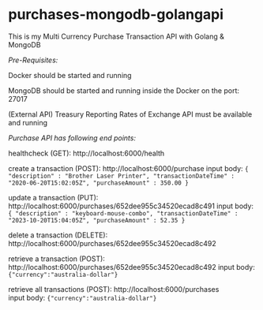 # purchases-mongodb-golangapi
This is my Multi Currency Purchase Transaction API with Golang &amp; MongoDB

*Pre-Requisites:*

Docker should be started and running

MongoDB should be started and running inside the Docker on the port: 27017

(External API) Treasury Reporting Rates of Exchange API must be available and running

*Purchase API has following end points:*

healthcheck (GET): http://localhost:6000/health

create a transaction (POST): http://localhost:6000/purchase
    input body: ```{
    "description" : "Brother Laser Printer",
    "transactionDateTime" : "2020-06-20T15:02:05Z",
    "purchaseAmount" : 350.00
}```

update a transaction (PUT): http://localhost:6000/purchases/652dee955c34520ecad8c491
    input body: ```{
    "description" : "keyboard-mouse-combo",
    "transactionDateTime" : "2023-10-20T15:04:05Z",
    "purchaseAmount" : 52.35
}```

delete a transaction (DELETE): http://localhost:6000/purchases/652dee955c34520ecad8c492

retrieve a transaction (POST): http://localhost:6000/purchases/652dee955c34520ecad8c492
    input body: ```{"currency":"australia-dollar"}```

retrieve all transactions (POST): http://localhost:6000/purchases   
    input body: ```{"currency":"australia-dollar"}```

